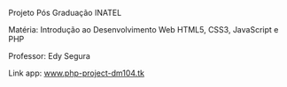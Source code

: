 Projeto Pós Graduação INATEL

Matéria: Introdução ao Desenvolvimento Web HTML5, CSS3, JavaScript e
PHP

Professor: Edy Segura

Link app: www.php-project-dm104.tk  
